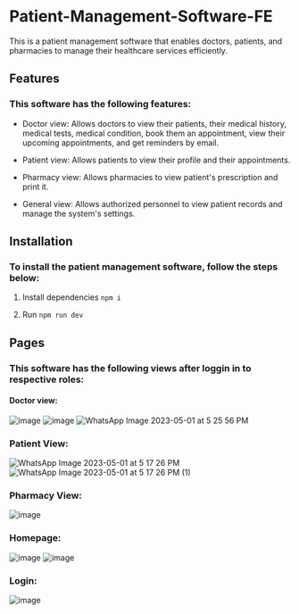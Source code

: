 # Patient-Management-Software-FE

This is a patient management software that enables doctors, patients, and pharmacies to manage their healthcare services efficiently.

## Features
### This software has the following features:

- Doctor view: Allows doctors to view their patients, their medical history, medical tests, medical condition, book them an appointment, view their upcoming appointments, and get reminders by email.

- Patient view: Allows patients to view their profile and their appointments.

- Pharmacy view: Allows pharmacies to view patient's prescription and print it.

- General view: Allows authorized personnel to view patient records and manage the system's settings.

## Installation
### To install the patient management software, follow the steps below:

1. Install dependencies
`npm i`

2. Run
`npm run dev`

## Pages
### This software has the following views after loggin in to respective roles:

#### Doctor view: 

![image](https://user-images.githubusercontent.com/99994624/235522208-f0f6c2d3-ed10-4b7c-ac93-887d1deb46cd.png)
![image](https://user-images.githubusercontent.com/99994624/235502774-5304c6a3-9a70-4957-98ed-12ab06c3a7ac.png)
![WhatsApp Image 2023-05-01 at 5 25 56 PM](https://user-images.githubusercontent.com/99994624/235497250-c23506ef-22b1-43f2-b1cd-90db4d5e75ba.jpeg)

### Patient View: 
![WhatsApp Image 2023-05-01 at 5 17 26 PM](https://user-images.githubusercontent.com/99994624/235497481-4c5d8a8c-5598-43bf-8d95-cd27124fe10d.jpeg)![WhatsApp Image 2023-05-01 at 5 17 26 PM (1)](https://user-images.githubusercontent.com/99994624/235497490-7e4e01e0-42e4-43f8-955a-530d6cfa8e04.jpeg)

### Pharmacy View:
![image](https://user-images.githubusercontent.com/99994624/235502896-110db382-96e5-4399-a9f4-297f7f6d8857.png)

### Homepage: 
![image](https://user-images.githubusercontent.com/99994624/235511367-dfa4b348-17f5-4459-a7a7-22fa7458190a.png)
![image](https://user-images.githubusercontent.com/99994624/235511462-33cee378-0478-4aa8-a0e3-a535780cf1ed.png)


### Login:
![image](https://user-images.githubusercontent.com/99994624/235511088-8cdec788-a6bc-4614-b0d6-052d4f6c7cd1.png)


